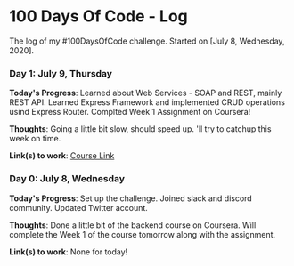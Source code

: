 # 100 Days Of Code - Log

The log of my #100DaysOfCode challenge. Started on [July 8, Wednesday, 2020].

### Day 1: July 9, Thursday

**Today's Progress**: Learned about Web Services - SOAP and REST, mainly REST API. Learned Express Framework and implemented CRUD operations usind Express Router. Complted Week 1 Assignment on Coursera!

**Thoughts**: Going a little bit slow, should speed up. 'll try to catchup this week on time.

**Link(s) to work**: [Course Link](https://www.coursera.org/learn/server-side-nodejs/home/welcome)

### Day 0: July 8, Wednesday

**Today's Progress**: Set up the challenge. Joined slack and discord community. Updated Twitter account.

**Thoughts**: Done a little bit of the backend course on Coursera. Will complete the Week 1 of the course tomorrow along
with the assignment.

**Link(s) to work**: None for today!
